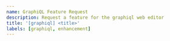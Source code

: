 ```yaml
---
name: GraphiQL Feature Request
description: Request a feature for the graphiql web editor
title: '[graphiql] <title>'
labels: [graphiql, enhancement]
---
```


<!--

- Some features can be built with the new sidebar plugins

  We encourage exploring the plugin API prior to opening a feature request:

    SDK hooks

    https://graphiql-test.netlify.app/typedoc/modules/graphiql_react.html

    Sidebar Plugins

    api:
    https://graphiql-test.netlify.app/typedoc/modules/graphiql_react.html#graphiqlplugin-2

    examples:

    https://github.com/graphql/graphiql/tree/main/packages/graphiql-plugin-explorer


  In the event that the plugin API doesn't allow you to build a feature, it
  may be that expanding the plugin API *itself* is the best place for the
  feature to be introduced!

  Consider this flexible solution when opening a  new feature request
  since it also unlocks new opportunities.

- Prior to opening a feature request, please search for existing requests.

  If you find an existing feature that matches your needs, use the 👍 emote
  to show your support for it. If the specifics of your use case are not
  covered in the existing feature request but the idea seems similar enough,
  please take the time to *add new conversation* which helps the feature's
  design evolve.

- If you do not find any other existing requests for the feature you desire,
  you should open a new feature request. Please take the time to help us
  understand your use-case as precisely as possible. Be sure to demonstrate
  that you've evaluated existing features and found them unsuitable and were
  unable to implement the functionality with the plugin API.

  Be flexible in your design and consider slight variations which might
  necessitate a specific API design.  We also hope you'll be willing to engage
  in the on-going design discussion prior to opening a pull-request.
borrowed from the apollo server template
-->
